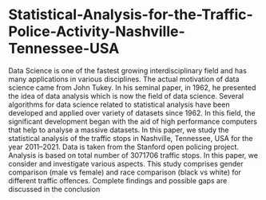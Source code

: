 # Statistical-Analysis-for-the-Traffic-Police-Activity-Nashville-Tennessee-USA
Data Science is one of the fastest growing interdisciplinary field and has many applications in various disciplines. The actual motivation of data science came from
John Tukey. In his seminal paper, in 1962, he presented the idea of data analysis which is now the field of data science. Several algorithms for data science related
to statistical analysis have been developed and applied over variety of datasets since 1962. In this field, the significant development began with the aid of high 
performance computers that help to analyse a massive datasets. In this paper, we study the statistical analysis of the traffic stops in Nashville, Tennessee, USA for 
the year 2011–2021. Data is taken from the Stanford open policing project. Analysis is based on total number of 3071706 traffic stops. In this paper, we consider and 
investigate various aspects. This study comprises gender comparison (male vs female) and race comparison (black vs white) for different traffic offences. 
Complete findings and possible gaps are discussed in the conclusion
